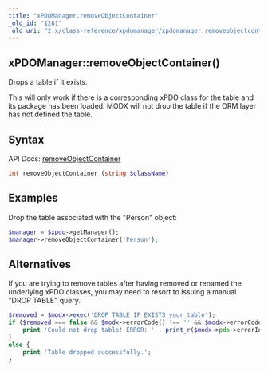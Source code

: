 ```yaml
---
title: "xPDOManager.removeObjectContainer"
_old_id: "1281"
_old_uri: "2.x/class-reference/xpdomanager/xpdomanager.removeobjectcontainer"
---
```


## xPDOManager::removeObjectContainer()

Drops a table if it exists.

This will only work if there is a corresponding xPDO class for the table and its package has been loaded. MODX will not drop the table if the ORM layer has not defined the table.

## Syntax

API Docs: [removeObjectContainer](http://api.modxcms.com/xpdo/om-mysql/xPDOManager_mysql.html#removeObjectContainer)

``` php
int removeObjectContainer (string $className)
```

## Examples

Drop the table associated with the "Person" object:

``` php
$manager = $xpdo->getManager();
$manager->removeObjectContainer('Person');
```

## Alternatives

If you are trying to remove tables after having removed or renamed the underlying xPDO classes, you may need to resort to issuing a manual "DROP TABLE" query.

``` php
$removed = $modx->exec('DROP TABLE IF EXISTS your_table');
if ($removed === false && $modx->errorCode() !== '' && $modx->errorCode() !== PDO::ERR_NONE) {
    print 'Could not drop table! ERROR: ' . print_r($modx->pdo->errorInfo(),true);
}
else {
    print 'Table dropped successfully.';
}
```
